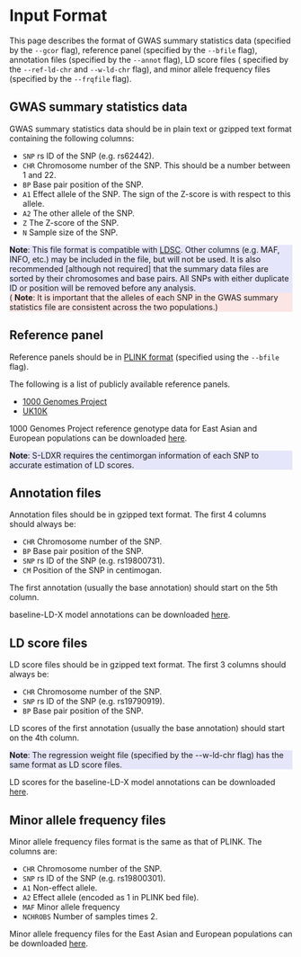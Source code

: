 # Input Format

This page describes the format of GWAS summary statistics data (specified
by the `--gcor` flag), reference panel (specified by the `--bfile` flag),
annotation files (specified by the `--annot` flag), LD score files (
specified by the `--ref-ld-chr` and `--w-ld-chr` flag), and minor allele
frequency files (specified by the `--frqfile` flag).

## GWAS summary statistics data

GWAS summary statistics data should be in plain text or gzipped text format
containing the following columns:

* `SNP` rs ID of the SNP (e.g. rs62442).
* `CHR` Chromosome number of the SNP. This should be a number between 1 and 22.
* `BP` Base pair position of the SNP.
* `A1` Effect allele of the SNP. The sign of the Z-score is with respect to this allele.
* `A2` The other allele of the SNP.
* `Z` The Z-score of the SNP.
* `N` Sample size of the SNP.

<div style="background-color:rgba(230, 230, 250, 1.0);">
<b>Note</b>:  This file format is compatible with <a href="https://github.com/bulik/ldsc">LDSC</a>.
Other columns (e.g. MAF, INFO, etc.) may be included in the file, but will not
be used. It is also recommended [although not required] that the summary data
files are sorted by their chromosomes and base pairs. All SNPs with either
duplicate ID or position will be removed before any analysis.
</div>

<div style="background-color:rgba(240, 128, 128, 0.2);">
( <b>Note</b>: It is important that the alleles of each SNP in the GWAS
summary statistics file are consistent across the two populations.)
</div>

## Reference panel

Reference panels should be in [PLINK format](https://www.cog-genomics.org/plink/2.0/input#bed)
(specified using the `--bfile` flag).

The following is a list of publicly available reference panels.

* [1000 Genomes Project](http://www.internationalgenome.org/data/)
* [UK10K](https://www.uk10k.org/data_access.html)

1000 Genomes Project reference genotype data for East Asian and European
populations can be downloaded [here](https://data.broadinstitute.org/alkesgroup/S-LDXR/1000G_EAS_EUR.tar.gz).

<div style="background-color:rgba(230, 230, 250, 1.0);">
<b>Note</b>: S-LDXR requires the centimorgan information of each SNP to
accurate estimation of LD scores.
</div>

## Annotation files

Annotation files should be in gzipped text format. The first 4 columns should
always be:

* `CHR` Chromosome number of the SNP.
* `BP` Base pair position of the SNP.
* `SNP` rs ID of the SNP (e.g. rs19800731).
* `CM` Position of the SNP in centimogan.

The first annotation (usually the base annotation) should start on the 5th
column.

baseline-LD-X model annotations can be downloaded
[here](https://data.broadinstitute.org/alkesgroup/S-LDXR/baseline-LD-X.tar.gz).

## LD score files

LD score files should be in gzipped text format. The first 3 columns should
always be:

* `CHR` Chromosome number of the SNP.
* `SNP` rs ID of the SNP (e.g. rs19790919).
* `BP` Base pair position of the SNP.

LD scores of the first annotation (usually the base annotation) should start
on the 4th column.

<div style="background-color:rgba(230, 230, 250, 1.0);">
<b>Note</b>: The regression weight file (specified by the --w-ld-chr flag)
has the same format as LD score files.
</div>

LD scores for the baseline-LD-X model annotations can be downloaded
[here](https://data.broadinstitute.org/alkesgroup/S-LDXR/baseline-LD-X.tar.gz).

## Minor allele frequency files

Minor allele frequency files format is the same as that of PLINK. The columns
are:

* `CHR` Chromosome number of the SNP.
* `SNP` rs ID of the SNP (e.g. rs19800301).
* `A1` Non-effect allele.
* `A2` Effect allele (encoded as 1 in PLINK bed file).
* `MAF` Minor allele frequency
* `NCHROBS` Number of samples times 2.

Minor allele frequency files for the East Asian and European populations can
be downloaded [here](https://data.broadinstitute.org/alkesgroup/S-LDXR/maf.tar.gz).
